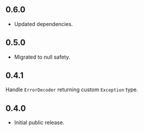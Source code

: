 ## 0.6.0

- Updated dependencies.

## 0.5.0

- Migrated to null safety.

## 0.4.1

Handle `ErrorDecoder` returning custom `Exception` type.

## 0.4.0

- Initial public release.
